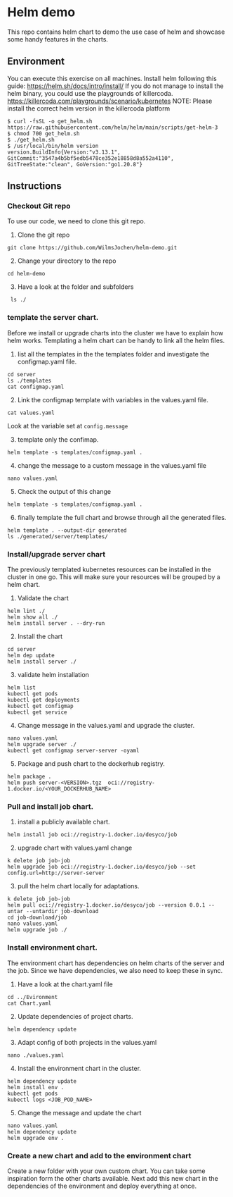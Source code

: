 # Helm demo 
This repo contains helm chart to demo the use case of helm and showcase some handy features in the charts.

## Environment
You can execute this exercise on all machines. Install helm following this guide:
https://helm.sh/docs/intro/install/
If you do not manage to install the helm binary, you could use the playgrounds of killercoda.
https://killercoda.com/playgrounds/scenario/kubernetes
NOTE: Please install the correct helm version in the killercoda platform
```
$ curl -fsSL -o get_helm.sh https://raw.githubusercontent.com/helm/helm/main/scripts/get-helm-3
$ chmod 700 get_helm.sh
$ ./get_helm.sh
$ /usr/local/bin/helm version
version.BuildInfo{Version:"v3.13.1", GitCommit:"3547a4b5bf5edb5478ce352e18858d8a552a4110", GitTreeState:"clean", GoVersion:"go1.20.8"}

```

## Instructions

### Checkout Git repo
To use our code, we need to clone this git repo.

1) Clone the git repo
 ```
 git clone https://github.com/WilmsJochen/helm-demo.git
 ```
2) Change your directory to the repo
 ```
 cd helm-demo
 ```
3) Have a look at the folder and subfolders
```
 ls ./
```

### template the server chart.
Before we install or upgrade charts into the cluster we have to explain how helm works.
Templating a helm chart can be handy to link all the helm files.

1) list all the templates in the the templates folder and investigate the configmap.yaml file.
```
cd server
ls ./templates
cat configmap.yaml
```

2) Link the configmap template with variables in the values.yaml file.
```
cat values.yaml
```
Look at the variable set at `config.message`

3) template only the confimap.
```
helm template -s templates/configmap.yaml . 
```
4) change the message to a custom message in the values.yaml file
```
nano values.yaml
```
5) Check the output of this change
```
helm template -s templates/configmap.yaml . 
```
6) finally template the full chart and browse through all the generated files.
```
helm template . --output-dir generated 
ls ./generated/server/templates/
```

### Install/upgrade server chart
The previously templated kubernetes resources can be installed in the cluster in one go. 
This will make sure your resources will be grouped by a helm chart.

1) Validate the chart
```
helm lint ./
helm show all ./
helm install server . --dry-run
```

2) Install the chart
```
cd server
helm dep update
helm install server ./
```

3) validate helm installation
```
helm list
kubectl get pods
kubectl get deployments
kubectl get configmap
kubectl get service
```
4) Change message in the values.yaml and upgrade the cluster.
```
nano values.yaml
helm upgrade server ./
kubectl get configmap server-server -oyaml
```

5) Package and push chart to the dockerhub registry.
```
helm package .
helm push server-<VERSION>.tgz  oci://registry-1.docker.io/<YOUR_DOCKERHUB_NAME>
```

### Pull and install job chart.
1) install a publicly available chart. 
```
helm install job oci://registry-1.docker.io/desyco/job
```
2) upgrade chart with values.yaml change
```
k delete job job-job
helm upgrade job oci://registry-1.docker.io/desyco/job --set config.url=http://server-server
```

3) pull the helm chart locally for adaptations.
```
k delete job job-job
helm pull oci://registry-1.docker.io/desyco/job --version 0.0.1 --untar --untardir job-download
cd job-download/job
nano values.yaml
helm upgrade job ./
```

### Install environment chart.
The environment chart has dependencies on helm charts of the server and the job. Since we have dependencies, we also need to keep these in sync.

1) Have a look at the chart.yaml file
```
cd ../Evironment
cat Chart.yaml
```

2) Update dependencies of project charts.
```
helm dependency update
```

3) Adapt config of both projects in the values.yaml
```
nano ./values.yaml
```

4) Install the environment chart in the cluster.
```
helm dependency update
helm install env .
kubectl get pods
kubectl logs <JOB_POD_NAME>
```

5) Change the message and update the chart
```
nano values.yaml
helm dependency update
helm upgrade env .
```

### Create a new chart and add to the environment chart
Create a new folder with your own custom chart. You can take some inspiration form the other charts available.
Next add this new chart in the dependencies of the environment and deploy everything at once.
